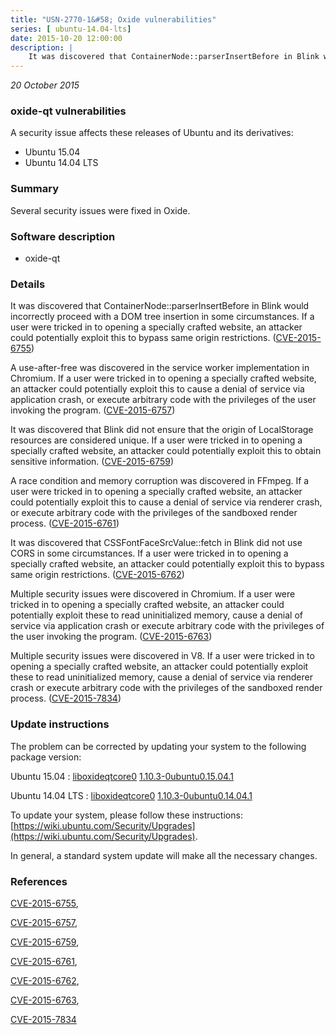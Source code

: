 ```yaml
---
title: "USN-2770-1&#58; Oxide vulnerabilities"
series: [ ubuntu-14.04-lts]
date: 2015-10-20 12:00:00
description: |
    It was discovered that ContainerNode::parserInsertBefore in Blink would incorrectly proceed with a DOM tree insertion in some circumstances. If a user were tricked in to opening a specially crafted website, an attacker could potentially exploit this to bypass same origin restrictions. ([CVE-2015-6755](http://people.ubuntu.com/~ubuntu-security/cve/CVE-2015-6755))
--- 
```

 
 

*20 October 2015*

### oxide-qt vulnerabilities

A security issue affects these releases of Ubuntu and its derivatives:

* Ubuntu 15.04
* Ubuntu 14.04 LTS

### Summary

Several security issues were fixed in Oxide. 

### Software description

* oxide-qt 

### Details

It was discovered that ContainerNode::parserInsertBefore in Blink would incorrectly proceed with a DOM tree insertion in some circumstances. If a user were tricked in to opening a specially crafted website, an attacker could potentially exploit this to bypass same origin restrictions. ([CVE-2015-6755](http://people.ubuntu.com/~ubuntu-security/cve/CVE-2015-6755))

A use-after-free was discovered in the service worker implementation in Chromium. If a user were tricked in to opening a specially crafted website, an attacker could potentially exploit this to cause a denial of service via application crash, or execute arbitrary code with the privileges of the user invoking the program. ([CVE-2015-6757](http://people.ubuntu.com/~ubuntu-security/cve/CVE-2015-6757))

It was discovered that Blink did not ensure that the origin of LocalStorage resources are considered unique. If a user were tricked in to opening a specially crafted website, an attacker could potentially exploit this to obtain sensitive information. ([CVE-2015-6759](http://people.ubuntu.com/~ubuntu-security/cve/CVE-2015-6759))

A race condition and memory corruption was discovered in FFmpeg. If a user were tricked in to opening a specially crafted website, an attacker could potentially exploit this to cause a denial of service via renderer crash, or execute arbitrary code with the privileges of the sandboxed render process. ([CVE-2015-6761](http://people.ubuntu.com/~ubuntu-security/cve/CVE-2015-6761))

It was discovered that CSSFontFaceSrcValue::fetch in Blink did not use CORS in some circumstances. If a user were tricked in to opening a specially crafted website, an attacker could potentially exploit this to bypass same origin restrictions. ([CVE-2015-6762](http://people.ubuntu.com/~ubuntu-security/cve/CVE-2015-6762))

Multiple security issues were discovered in Chromium. If a user were tricked in to opening a specially crafted website, an attacker could potentially exploit these to read uninitialized memory, cause a denial of service via application crash or execute arbitrary code with the privileges of the user invoking the program. ([CVE-2015-6763](http://people.ubuntu.com/~ubuntu-security/cve/CVE-2015-6763))

Multiple security issues were discovered in V8. If a user were tricked in to opening a specially crafted website, an attacker could potentially exploit these to read uninitialized memory, cause a denial of service via renderer crash or execute arbitrary code with the privileges of the sandboxed render process. ([CVE-2015-7834](http://people.ubuntu.com/~ubuntu-security/cve/CVE-2015-7834)) 

### Update instructions

The problem can be corrected by updating your system to the following package version:

Ubuntu 15.04
 : [liboxideqtcore0](https://launchpad.net/ubuntu/+source/oxide-qt) <span> [1.10.3-0ubuntu0.15.04.1](https://launchpad.net/ubuntu/+source/oxide-qt/1.10.3-0ubuntu0.15.04.1) </span> 

Ubuntu 14.04 LTS
 : [liboxideqtcore0](https://launchpad.net/ubuntu/+source/oxide-qt) <span> [1.10.3-0ubuntu0.14.04.1](https://launchpad.net/ubuntu/+source/oxide-qt/1.10.3-0ubuntu0.14.04.1) </span> 

To update your system, please follow these instructions: [https://wiki.ubuntu.com/Security/Upgrades](https://wiki.ubuntu.com/Security/Upgrades).

In general, a standard system update will make all the necessary changes. 

### References

 
 [CVE-2015-6755](http://people.ubuntu.com/~ubuntu-security/cve/CVE-2015-6755), 

 [CVE-2015-6757](http://people.ubuntu.com/~ubuntu-security/cve/CVE-2015-6757), 

 [CVE-2015-6759](http://people.ubuntu.com/~ubuntu-security/cve/CVE-2015-6759), 

 [CVE-2015-6761](http://people.ubuntu.com/~ubuntu-security/cve/CVE-2015-6761), 

 [CVE-2015-6762](http://people.ubuntu.com/~ubuntu-security/cve/CVE-2015-6762), 

 [CVE-2015-6763](http://people.ubuntu.com/~ubuntu-security/cve/CVE-2015-6763), 

 [CVE-2015-7834](http://people.ubuntu.com/~ubuntu-security/cve/CVE-2015-7834)
 

